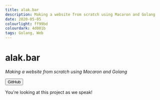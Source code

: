 ```yaml
---
title: alak.bar
description: Making a website from scratch using Macaron and Golang
date: 2020-05-05
colourlight: ff99bd
colourdark: 4d001b
tags: Golang, Web
---
```


# alak.bar
*Making a website from scratch using Macaron and Golang*

<a href="https://github.com/Nacdlow" class="no-raise" target="_blank" rel="noreferrer"><button class="button buttonHighlight">GitHub</button></a>

You're looking at this project as we speak!